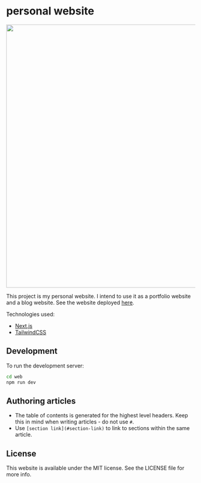 # personal website

<p align="center">
  <img src='https://github.com/Sekky61/personal_website/assets/24541288/57a360e6-c218-462b-b85d-4e3a5dc6f2f0' width='700'>
</p>

This project is my personal website. I intend to use it as a portfolio website and a blog website.
See the website deployed [here](https://personal-website-ten-omega-54.vercel.app/).

Technologies used:
- [Next.js](https://nextjs.org/)
- [TailwindCSS](https://tailwindcss.com/)

## Development

To run the development server:

```bash
cd web
npm run dev
```

## Authoring articles

- The table of contents is generated for the highest level headers.
Keep this in mind when writing articles - do not use `#`.
- Use `[section link](#section-link)` to link to sections within the same article.

## License

This website is available under the MIT license. See the LICENSE file for more info.
